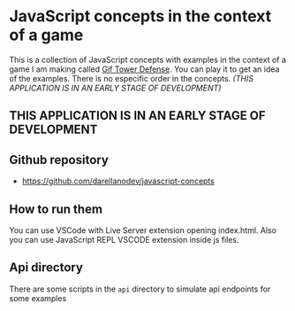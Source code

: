 # JavaScript concepts in the context of a game

This is a collection of JavaScript concepts with examples in the context of a game I am making called [Gif Tower Defense](https://github.com/darellanodev/gif-tower-defense). You can play it to get an idea of the examples. There is no especific order in the concepts. _(THIS APPLICATION IS IN AN EARLY STAGE OF DEVELOPMENT)_

## THIS APPLICATION IS IN AN EARLY STAGE OF DEVELOPMENT

## Github repository

- <https://github.com/darellanodev/javascript-concepts>

## How to run them

You can use VSCode with Live Server extension opening index.html. Also you can use JavaScript REPL VSCODE extension inside js files.

## Api directory

There are some scripts in the `api` directory to simulate api endpoints for some examples
